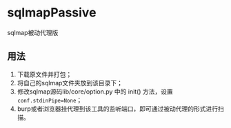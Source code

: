 # sqlmapPassive
sqlmap被动代理版

## 用法
1. 下载原文件并打包；
2. 将自己的sqlmap文件夹放到该目录下；
3. 修改sqlmap源码lib/core/option.py 中的 init() 方法，设置`conf.stdinPipe=None`；
4. burp或者浏览器挂代理到该工具的监听端口，即可通过被动代理的形式进行扫描。

